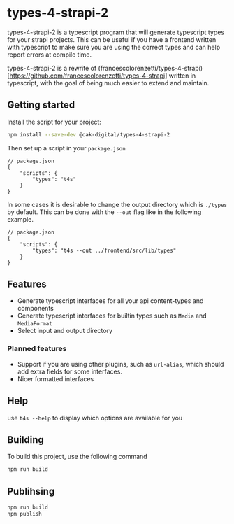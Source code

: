 # types-4-strapi-2

types-4-strapi-2 is a typescript program that will generate typescript types for your strapi projects.
This can be useful if you have a frontend written with typescript to make sure you are using the correct types and can help report errors at compile time.

types-4-strapi-2 is a rewrite of (francescolorenzetti/types-4-strapi)[https://github.com/francescolorenzetti/types-4-strapi] written in typescript, with the goal of being much easier to extend and maintain.

## Getting started

Install the script for your project:

```bash
npm install --save-dev @oak-digital/types-4-strapi-2
```

Then set up a script in your `package.json`

```jsonc
// package.json
{
    "scripts": {
        "types": "t4s"
    }
}
```

In some cases it is desirable to change the output directory which is `./types` by default.
This can be done with the `--out` flag like in the following example.

```jsonc
// package.json
{
    "scripts": {
        "types": "t4s --out ../frontend/src/lib/types"
    }
}
```

## Features

* Generate typescript interfaces for all your api content-types and components
* Generate typescript interfaces for builtin types such as `Media` and `MediaFormat`
* Select input and output directory

### Planned features

* Support if you are using other plugins, such as `url-alias`, which should add extra fields for some interfaces.
* Nicer formatted interfaces

## Help

use `t4s --help` to display which options are available for you

## Building

To build this project, use the following command

```bash
npm run build
```

## Publihsing

```bash
npm run build
npm publish
```
